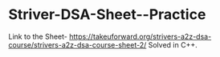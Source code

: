 # Striver-DSA-Sheet--Practice
Link to the Sheet- https://takeuforward.org/strivers-a2z-dsa-course/strivers-a2z-dsa-course-sheet-2/
Solved in C++.
